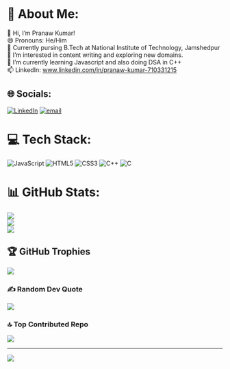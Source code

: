# 💫 About Me:
👋 Hi, I’m Pranaw Kumar!<br>😄 Pronouns: He/Him<br>🏢 Currently pursing B.Tech at National Institute of Technology, Jamshedpur<br>👀 I’m interested in content writing and exploring new domains.<br>🌱 I’m currently learning Javascript and also doing DSA in C++<br>📫 LinkedIn: www.linkedin.com/in/pranaw-kumar-710331215


## 🌐 Socials:
[![LinkedIn](https://img.shields.io/badge/LinkedIn-%230077B5.svg?logo=linkedin&logoColor=white)](https://linkedin.com/in/pranaw-kumar-710331215) [![email](https://img.shields.io/badge/Email-D14836?logo=gmail&logoColor=white)](mailto:pramadhu.kumar@gmail.com) 

# 💻 Tech Stack:
![JavaScript](https://img.shields.io/badge/javascript-%23323330.svg?style=for-the-badge&logo=javascript&logoColor=%23F7DF1E) ![HTML5](https://img.shields.io/badge/html5-%23E34F26.svg?style=for-the-badge&logo=html5&logoColor=white) ![CSS3](https://img.shields.io/badge/css3-%231572B6.svg?style=for-the-badge&logo=css3&logoColor=white) ![C++](https://img.shields.io/badge/c++-%2300599C.svg?style=for-the-badge&logo=c%2B%2B&logoColor=white) ![C](https://img.shields.io/badge/c-%2300599C.svg?style=for-the-badge&logo=c&logoColor=white) 
# 📊 GitHub Stats:
![](https://github-readme-stats.vercel.app/api?username=prana-W&theme=dark&hide_border=false&include_all_commits=true&count_private=true)<br/>
![](https://github-readme-streak-stats.herokuapp.com/?user=prana-W&theme=dark&hide_border=false)<br/>
![](https://github-readme-stats.vercel.app/api/top-langs/?username=prana-W&theme=dark&hide_border=false&include_all_commits=true&count_private=true&layout=compact)

## 🏆 GitHub Trophies
![](https://github-profile-trophy.vercel.app/?username=prana-W&theme=radical&no-frame=false&no-bg=true&margin-w=4)

### ✍️ Random Dev Quote
![](https://quotes-github-readme.vercel.app/api?type=horizontal&theme=radical)

### 🔝 Top Contributed Repo
![](https://github-contributor-stats.vercel.app/api?username=prana-W&limit=5&theme=dark&combine_all_yearly_contributions=true)

---
[![](https://visitcount.itsvg.in/api?id=prana-W&icon=0&color=0)](https://visitcount.itsvg.in)

<!-- Proudly created with GPRM ( https://gprm.itsvg.in ) -->
